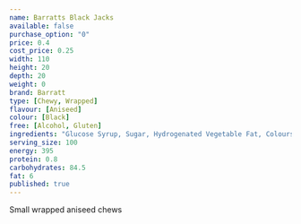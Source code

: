 ```yaml
---
name: Barratts Black Jacks
available: false
purchase_option: "0"
price: 0.4
cost_price: 0.25
width: 110
height: 20
depth: 20
weight: 0
brand: Barratt
type: [Chewy, Wrapped]
flavour: [Aniseed]
colour: [Black]
free: [Alcohol, Gluten]
ingredients: "Glucose Syrup, Sugar, Hydrogenated Vegetable Fat, Colours: E153, E151, E129; Citric Acid, Gelatine, Flavouring, Emulsifier: Soya Lecithin"
serving_size: 100
energy: 395
protein: 0.8
carbohydrates: 84.5
fat: 6
published: true
---
```

Small wrapped aniseed chews